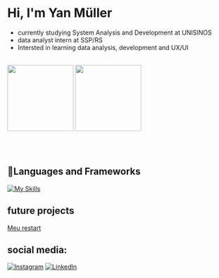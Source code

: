 <h1>Hi, I'm Yan Müller</h1>
<ul>
    <li>currently studying System Analysis and Development at UNISINOS</li>
    <li>data analyst intern at SSP/RS</li>
    <li>Intersted in learning data analysis, development and UX/UI</li>
</ul>
<br/>
<div style="height: 200px;">
    <img src="https://github-readme-stats.vercel.app/api?username=yanmullerwk&show_icons=true&rank_icon=github&theme=prussian&locale=pt-br&hide=contribs&include_all_commits=true&bg_color=00000000"style="height: 150px;">
    <img src="https://github-readme-stats.vercel.app/api/top-langs/?username=yanmullerwk&theme=prussian&locale=pt-br&layout=donut&bg_color=00000000" style="height: 150px;">
</div>

<h2>📃Languages and Frameworks</h2>

[![My Skills](https://skillicons.dev/icons?i=php,laravel,mysql,java,spring,py,ts,js,html,css,nodejs)](https://skillicons.dev)

<h2>future projects</h2>
<a href= "https://github.com/yanmullerwk/My-journey">Meu restart</a>
<br/>

<h2>social media:</h2>

[![Instagram](https://img.shields.io/badge/Instagram-%23E4405F.svg?style=for-the-badge&logo=Instagram&logoColor=white)](https://instagram.com/yanm.jpg)
[![LinkedIn](https://img.shields.io/badge/linkedin-%230077B5.svg?style=for-the-badge&logo=linkedin&logoColor=white)](https://linkedin.com/in/yan-muller-ym)
